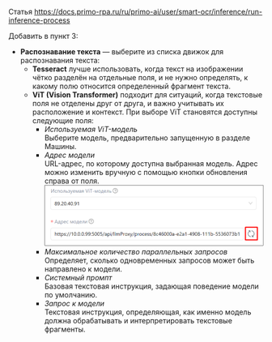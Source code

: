 Статья https://docs.primo-rpa.ru/ru/primo-ai/user/smart-ocr/inference/run-inference-process

Добавить в пункт 3: 

- **Распознавание текста** — выберите из списка движок для распознавания текста:
  - **Tesseract** лучше использовать, когда текст на изображении чётко разделён на отдельные поля, и не нужно определять, к какому полю относится определенный фрагмент текста.
  - **ViT (Vision Transformer)** подходит для ситуаций, когда текстовые поля не отделены друг от друга, и важно учитывать их расположение и контекст. При выборе ViT становятся доступны следующие поля:
    - _Используемая ViT-модель_  
      Выберите модель, предварительно запущенную в разделе Машины. 
    - _Адрес модели_   
      URL-адрес, по которому доступна выбранная модель. Адрес можно изменить вручную с помощью кнопки обновления справа от поля.  
![Untitled.png](/.attachments/Untitled-18df9622-581f-47b8-845a-1b1ee19f71e7.png)
    - _Максимальное количество параллельных запросов_  
      Определяет, сколько одновременных запросов может быть направлено к модели.
    - _Системный промпт_  
      Базовая текстовая инструкция, задающая поведение модели по умолчанию.
    - _Запрос к модели_  
      Текстовая инструкция, определяющая, как именно модель должна обрабатывать и интерпретировать текстовые фрагменты.

